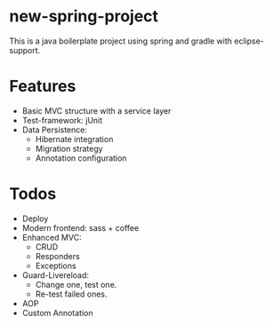 # new-spring-project
This is a java boilerplate project using spring and gradle with eclipse-support.

# Features
* Basic MVC structure with a service layer
* Test-framework: jUnit
* Data Persistence:
  * Hibernate integration
  * Migration strategy
  * Annotation configuration

# Todos
* Deploy
* Modern frontend: sass + coffee
* Enhanced MVC:
  * CRUD
  * Responders
  * Exceptions
* Guard-Livereload:
  * Change one, test one.
  * Re-test failed ones.
* AOP
* Custom Annotation
